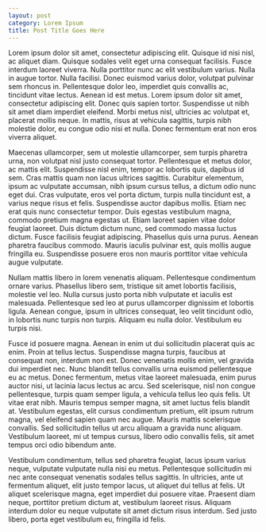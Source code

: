 ```yaml
---
layout: post
category: Lorem Ipsum
title: Post Title Goes Here
---
```

Lorem ipsum dolor sit amet, consectetur adipiscing elit. Quisque id nisi nisl, ac aliquet diam. Quisque sodales velit eget urna consequat facilisis. Fusce interdum laoreet viverra. Nulla porttitor nunc ac elit vestibulum varius. Nulla in augue tortor. Nulla facilisi. Donec euismod varius dolor, volutpat pulvinar sem rhoncus in. Pellentesque dolor leo, imperdiet quis convallis ac, tincidunt vitae lectus. Aenean id est metus. Lorem ipsum dolor sit amet, consectetur adipiscing elit. Donec quis sapien tortor. Suspendisse ut nibh sit amet diam imperdiet eleifend. Morbi metus nisl, ultricies ac volutpat et, placerat mollis neque. In mattis, risus at vehicula sagittis, turpis nibh molestie dolor, eu congue odio nisi et nulla. Donec fermentum erat non eros viverra aliquet.

Maecenas ullamcorper, sem ut molestie ullamcorper, sem turpis pharetra urna, non volutpat nisl justo consequat tortor. Pellentesque et metus dolor, ac mattis elit. Suspendisse nisl enim, tempor ac lobortis quis, dapibus id sem. Cras mattis quam non lacus ultrices sagittis. Curabitur elementum, ipsum ac vulputate accumsan, nibh ipsum cursus tellus, a dictum odio nunc eget dui. Cras vulputate, eros vel porta dictum, turpis nulla tincidunt est, a varius neque risus et felis. Suspendisse auctor dapibus mollis. Etiam nec erat quis nunc consectetur tempor. Duis egestas vestibulum magna, commodo pretium magna egestas ut. Etiam laoreet sapien vitae dolor feugiat laoreet. Duis dictum dictum nunc, sed commodo massa luctus dictum. Fusce facilisis feugiat adipiscing. Phasellus quis urna purus. Aenean pharetra faucibus commodo. Mauris iaculis pulvinar est, quis mollis augue fringilla eu. Suspendisse posuere eros non mauris porttitor vitae vehicula augue vulputate.

Nullam mattis libero in lorem venenatis aliquam. Pellentesque condimentum ornare varius. Phasellus libero sem, tristique sit amet lobortis facilisis, molestie vel leo. Nulla cursus justo porta nibh vulputate et iaculis est malesuada. Pellentesque sed leo at purus ullamcorper dignissim et lobortis ligula. Aenean congue, ipsum in ultrices consequat, leo velit tincidunt odio, in lobortis nunc turpis non turpis. Aliquam eu nulla dolor. Vestibulum eu turpis nisi.

Fusce id posuere magna. Aenean in enim ut dui sollicitudin placerat quis ac enim. Proin at tellus lectus. Suspendisse magna turpis, faucibus at consequat non, interdum non est. Donec venenatis mollis enim, vel gravida dui imperdiet nec. Nunc blandit tellus convallis urna euismod pellentesque eu ac metus. Donec fermentum, metus vitae laoreet malesuada, enim purus auctor nisi, ut lacinia lacus lectus ac arcu. Sed scelerisque, nisl non congue pellentesque, turpis quam semper ligula, a vehicula tellus leo quis felis. Ut vitae erat nibh. Mauris tempus semper magna, sit amet luctus felis blandit at. Vestibulum egestas, elit cursus condimentum pretium, elit ipsum rutrum magna, vel eleifend sapien quam nec augue. Mauris mattis scelerisque convallis. Sed sollicitudin tellus ut arcu aliquam a gravida nunc aliquam. Vestibulum laoreet, mi ut tempus cursus, libero odio convallis felis, sit amet tempus orci odio bibendum ante.

Vestibulum condimentum, tellus sed pharetra feugiat, lacus ipsum varius neque, vulputate vulputate nulla nisi eu metus. Pellentesque sollicitudin mi nec ante consequat venenatis sodales tellus sagittis. In ultricies, ante ut fermentum aliquet, elit justo tempor lacus, ut aliquet dui tellus at felis. Ut aliquet scelerisque magna, eget imperdiet dui posuere vitae. Praesent diam neque, porttitor pretium dictum at, vestibulum laoreet risus. Aliquam interdum dolor eu neque vulputate sit amet dictum risus interdum. Sed justo libero, porta eget vestibulum eu, fringilla id felis.
